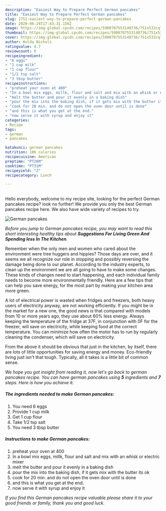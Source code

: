 ```yaml
---
description: "Easiest Way to Prepare Perfect German pancakes"
title: "Easiest Way to Prepare Perfect German pancakes"
slug: 2752-easiest-way-to-prepare-perfect-german-pancakes
date: 2020-06-24T17:43:31.156Z
image: https://img-global.cpcdn.com/recipes/5900787553140736/751x532cq70/german-pancakes-recipe-main-photo.jpg
thumbnail: https://img-global.cpcdn.com/recipes/5900787553140736/751x532cq70/german-pancakes-recipe-main-photo.jpg
cover: https://img-global.cpcdn.com/recipes/5900787553140736/751x532cq70/german-pancakes-recipe-main-photo.jpg
author: Hulda Nichols
ratingvalue: 4.7
reviewcount: 6
recipeingredient:
- "6 eggs"
- "1 cup milk"
- "1 cup flour"
- "1/2 tsp salt"
- "3 tbsp butter"
recipeinstructions:
- "preheat your oven at 400"
- "In a bowl mix eggs, millk, flour and salt and mix with an whisk or electric mixer"
- "melt the butter and pour it evenly in a baking dish"
- "pour the mix into the baking dish, if it gets mix with the butter its ok"
- "cook for 20 min. and do not open the oven door until is done"
- "and this is what you get at the end."
- "now serve it with syrup and enjoy it"
categories:
- Recipe
tags:
- german
- pancakes

katakunci: german pancakes 
nutrition: 186 calories
recipecuisine: American
preptime: "PT26M"
cooktime: "PT31M"
recipeyield: "2"
recipecategory: Lunch

---
```

<br>
Hello everybody, welcome to my recipe site, looking for the perfect German pancakes recipe? look no further! We provide you only the best German pancakes recipe here. We also have wide variety of recipes to try.
<br>


![German pancakes](https://img-global.cpcdn.com/recipes/5900787553140736/751x532cq70/german-pancakes-recipe-main-photo.jpg)

<i>Before you jump to German pancakes recipe, you may want to read this short interesting healthy tips about 
<strong>Suggestions For Living Green And Spending less In The Kitchen</strong>.</i>
</br>

Remember when the only men and women who cared about the environment were tree huggers and hippies? Those days are over, and it seems we all recognize our role in stopping and possibly reversing the damage being done to our planet. According to the industry experts, to clean up the environment we are all going to have to make some changes. These kinds of changes need to start happening, and each individual family needs to become more environmentally friendly. Here are a few tips that can help you save energy, for the most part by making your kitchen area more green.

A lot of electrical power is wasted when fridges and freezers, both heavy users of electricity anyway, are not working efficiently. If you might be in the market for a new one, the good news is that compared with models from 10 or more years ago, they use about 60% less energy. Always keeping the temperature of the fridge at 37F, in conjunction with 0F for the freezer, will save on electricity, while keeping food at the correct temperature. You can minimize how often the motor has to run by regularly cleaning the condenser, which will save on electricity.

From the above it should be obvious that just in the kitchen, by itself, there are lots of little opportunities for saving energy and money. Eco-friendly living just isn't that tough. Typically, all it takes is a little bit of common sense.


<i>We hope you got insight from reading it, now let's go back to german pancakes recipe. You can have german pancakes using <strong>5</strong> ingredients and <strong>7</strong> steps. Here is how you achieve it.
</i>

##### The ingredients needed to make German pancakes:

1. You need 6 eggs
1. Provide 1 cup milk
1. Get 1 cup flour
1. Take 1/2 tsp salt
1. You need 3 tbsp butter


##### Instructions to make German pancakes:

1. preheat your oven at 400
1. In a bowl mix eggs, millk, flour and salt and mix with an whisk or electric mixer
1. melt the butter and pour it evenly in a baking dish
1. pour the mix into the baking dish, if it gets mix with the butter its ok
1. cook for 20 min. and do not open the oven door until is done
1. and this is what you get at the end.
1. now serve it with syrup and enjoy it


<i>If you find this German pancakes recipe valuable please share it to your good friends or family, thank you and good luck.</i>

